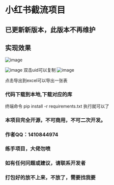 
# 小红书截流项目
## 已更新新版本，此版本不再维护
## 实现效果
![image](https://github.com/user-attachments/assets/7d2383ab-0d39-4298-83b5-c5c25206df0f)

![image](https://github.com/user-attachments/assets/805e2043-6a5b-4af6-be65-50ce61e6fbd5)
双击uid可以复制
![image](https://github.com/user-attachments/assets/2c11ef63-2d93-4b48-aead-4a81aef5c622)

点击导出到excel可以导出一张表
### 代码下载到本地,下载对应的库

终端命令 pip install -r requirements.txt
执行就可以了

### 本项目完全开源，不可商用，不可二次开发。
### 作者QQ：1410844974
### 练手项目，大佬勿喷
### 如有任何问题或建议，请联系开发者
### 打包好的放不上来，不放了，需要找我要


